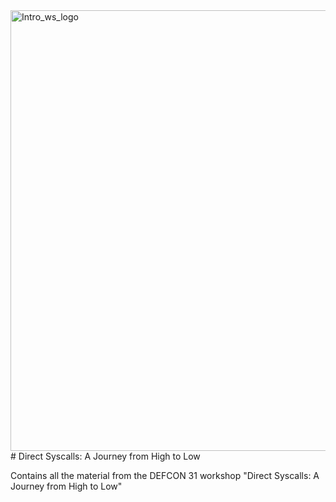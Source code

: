 <img width="705" alt="Intro_ws_logo" src="https://user-images.githubusercontent.com/50073731/235339663-9c59e27f-57ea-4bbd-8188-e9e2849990f3.png">
# Direct Syscalls: A Journey from High to Low


Contains all the material from the DEFCON 31 workshop "Direct Syscalls: A Journey from High to Low" 

